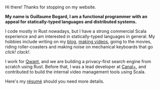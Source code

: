 Hi there! Thanks for stopping on my website.

**My name is Guillaume Bogard, I am a functional programmer with an appeal for statically-typed languages
and distributed systems.**

I code mostly in Rust nowadays, but I have a strong commercial Scala experience and am interested in statically-typed languages in general.
My hobbies include writing on my [blog](/posts), [making videos](https://www.youtube.com/channel/UCYJ2z2ywUUbJaG1uGciI2hg), going to the movies,
riding roller-coasters and making noise on mechanical keyboards that go _click! clack!_.

I work for [Qwant](https://www.qwant.com/), and we are building a privacy-first search engine from scratch using Rust. 
Before that, I was a lead developer at [Canal+](https://www.canalplus.com/), and contributed to build the internal video management tools
using Scala.

Here's my [résumé](/jobs) should you need more details.
